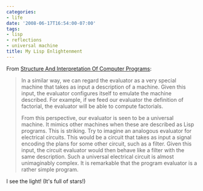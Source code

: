 ```yaml
---
categories:
- life
date: '2008-06-17T16:54:00-07:00'
tags:
- lisp
- reflections
- universal machine
title: My Lisp Enlightenment
---
```


From [Structure And Interpretation Of Computer Programs](https://web.archive.org/web/20120119203603/http://mitpress.mit.edu/sicp/full-text/book/book-Z-H-26.html):

>In a similar way, we can regard the evaluator as a very special machine that takes as input a description of a machine. Given this input, the evaluator configures itself to emulate the machine described. For example, if we feed our evaluator the definition of factorial, the evaluator will be able to compute factorials.
>
>From this perspective, our evaluator is seen to be a universal machine. It mimics other machines when these are described as Lisp programs. This is striking. Try to imagine an analogous evaluator for electrical circuits. This would be a circuit that takes as input a signal encoding the plans for some other circuit, such as a filter. Given this input, the circuit evaluator would then behave like a filter with the same description. Such a universal electrical circuit is almost unimaginably complex. It is remarkable that the program evaluator is a rather simple program.

I see the light! (It's full of stars!)
